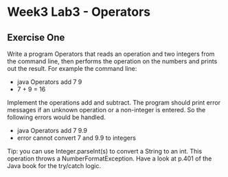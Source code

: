 # Week3 Lab3 - Operators

## Exercise One

Write a program Operators that reads an operation and two integers from the command line, then performs the operation on the numbers and prints out the result. For example the command line:

- java Operators add 7 9
- 7 + 9 = 16

Implement the operations add and subtract. The program should print error messages if an unknown operation or a non-integer is entered. So the following errors would be handled.

- java Operators add 7 9.9
- error cannot convert 7 and 9.9 to integers

Tip: you can use Integer.parseInt(s) to convert a String to an int. This operation throws a NumberFormatException. Have a look at p.401 of the Java book for the try/catch logic.
